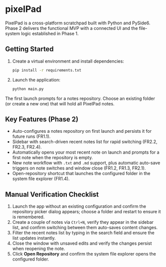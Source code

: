# pixelPad

PixelPad is a cross-platform scratchpad built with Python and PySide6. Phase 2 delivers the functional MVP with a connected UI and the file-system logic established in Phase 1.

## Getting Started

1. Create a virtual environment and install dependencies:
   ```bash
   pip install -r requirements.txt
   ```
2. Launch the application:
   ```bash
   python main.py
   ```

The first launch prompts for a notes repository. Choose an existing folder (or create a new one) that will hold all PixelPad notes.

## Key Features (Phase 2)

- Auto-configures a notes repository on first launch and persists it for future runs (FR1.1).
- Sidebar with search-driven recent notes list for rapid switching (FR2.2, FR2.3, FR2.4).
- Automatically opens your most recent note on launch and prompts for a first note when the repository is empty.
- New note workflow with `.txt` and `.md` support, plus automatic auto-save triggers on note switches and window close (FR1.2, FR1.3, FR2.1).
- Open-repository shortcut that launches the configured folder in the system file explorer (FR1.4).

## Manual Verification Checklist

1. Launch the app without an existing configuration and confirm the repository picker dialog appears; choose a folder and restart to ensure it is remembered.
2. Create a couple of notes via `Ctrl+N`, verify they appear in the sidebar list, and confirm switching between them auto-saves content changes.
3. Filter the recent notes list by typing in the search field and ensure the list updates instantly.
4. Close the window with unsaved edits and verify the changes persist when reopening the note.
5. Click **Open Repository** and confirm the system file explorer opens the configured folder.
